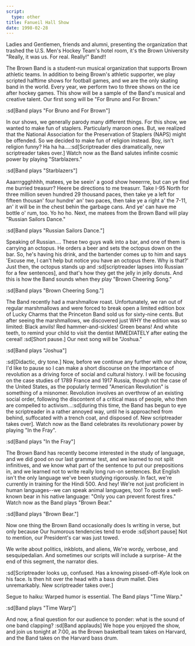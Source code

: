 ```yaml
---
script:
  type: other
title: Fanueil Hall Show
date: 1998-02-28
---
```


Ladies and Gentlemen, friends and alumni, presenting the organization that trashed the U.S. Men's Hockey Team's hotel room, it's the Brown University "Really, it was us. For real. Really!" Band!!

The Brown Band is a student-run musical organization that supports Brown athletic teams. In addition to being Brown's athletic supporter, we play scripted halftime shows for football games, and we are the only skating band in the world. Every year, we perform two to three shows on the ice after hockey games. This show will be a sample of the Band's musical and creative talent. Our first song will be "For Bruno and For Brown."

:sd[Band plays "For Bruno and For Brown"]

In our shows, we generally parody many different things. For this show, we wanted to make fun of staplers. Particularly maroon ones. But, we realized that the National Association for the Preservation of Staplers (NAPS) might be offended. So we decided to make fun of religion instead. Boy, isn't religion funny? Ha ha ha....:sd[Scriptreader dies dramatically, new scriptreader takes over.] Watch now as the Band salutes infinite cosmic power by playing "Starblazers."

:sd[Band plays "Starblazers"]

Aaarrrggghhhh, matees, ye be seein' a good show heeerrre, but can ye find me burried treasurr? Heere be directions to me treasurr. Take I-95 North for three million seven hundred 29 thousand paces, then take ye a left for fifteen thousan' four hundre' an' two paces, then take ye a right a' the 7-11, an' it will be in the chest behin the garbage cans. And ye' can have me bottle o' rum, too. Yo ho ho. Next, me matees from the Brown Band will play "Russian Sailors Dance."

:sd[Band plays "Russian Sailors Dance."]

Speaking of Russian.... These two guys walk into a bar, and one of them is carrying an octopus. He orders a beer and sets the octopus down on the bar. So, he's having his drink, and the bartender comes up to him and says 'Excuse me, I can't help but notice you have an octopus there. Why is that?' Just then, the octopus stands up and :sd[scriptreader lapses into Russian for a few sentences], and that's how they get the jelly in jelly donuts. And this is how the Band sounds when they play "Brown Cheering Song."

:sd[Band plays "Brown Cheering Song."]

The Band recently had a marshmallow roast. Unfortunately, we ran out of regular marshmallows and were forced to break open a limited edition box of Lucky Charms that the Princeton Band sold us for sixty-nine cents. But after seeing the marshmallows, we discovered just WHY the edition was so limited: Black anvils! Red hammer-and-sickles! Green beans! And white teeth, to remind your child to visit the dentist IMMEDIATELY after eating the cereal! :sd[Short pause.] Our next song will be "Joshua."

:sd[Band plays "Joshua"]

:sd[Didactic, dry tone.] Now, before we continue any further with our show, I'd like to pause so I can make a short discourse on the importance of revolution as a driving force of social and cultural history. I will be focusing on the case studies of 1789 France and 1917 Russia, though not the case of the United States, as the popularly termed "American Revolution" is something of a misnomer. Revolution involves an overthrow of an existing social order, following the discontent of a critical mass of people, who then are compelled to activism...:sd[during this time, the Band has begun to eye the scriptreader in a rather annoyed way, until he is approached from behind, suffocated with a trench coat, and disposed of. New scriptreader takes over]. Watch now as the Band celebrates its revolutionary power by playing "In the Fray".

:sd[Band plays "In the Fray"]

The Brown Band has recently become interested in the study of language, and we did good on our last grammar test, and we learned to not split infinitives, and we know what part of the sentence to put our prepositions in, and we learned not to write really long run-on sentences. But English isn't the only language we've been studying rigorously. In fact, we're currently in training for the Hindi 500. And hey! We're not just proficient in human languages--we can speak animal languages, too! To quote a well-known bear in his native language: "Only you can prevent forest fires." Watch now as the Band plays "Brown Bear."

:sd[Band plays "Brown Bear."]

Now one thing the Brown Band occasionally does Is writing in verse, but only because Our humorous tendencies tend to erode :sd[short pause] Not to mention, our President's car was just towed.

We write about politics, inkblots, and aliens, We're wordy, verbose, and sesquipedalian. And sometimes our scripts will include a surprise- At the end of this segment, the narrator dies.

:sd[Scriptreader looks up, confused. Has a knowing pissed-off-Kyle look on his face. Is then hit over the head with a bass drum mallet. Dies unremarkably. New scriptreader takes over.]

Segue to haiku: Warped humor is essential. The Band plays "Time Warp."

:sd[Band plays "Time Warp"]

And now, a final question for our audience to ponder: what is the sound of one band clapping? :sd[Band applauds] We hope you enjoyed the show, and join us tonight at 7:00, as the Brown basketball team takes on Harvard, and the Band takes on the Harvard bass drum.

